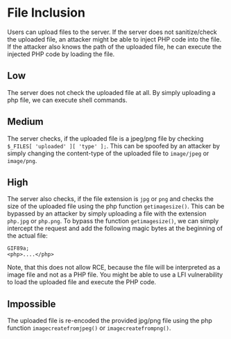 # File Inclusion

Users can upload files to the server. 
If the server does not sanitize/check the uploaded file, an attacker might be able to inject PHP code into the file.
If the attacker also knows the path of the uploaded file, he can execute the injected PHP code by loading the file.

## Low
The server does not check the uploaded file at all. 
By simply uploading a php file, we can execute shell commands.

## Medium
The server checks, if the uploaded file is a jpeg/png file by checking `$_FILES[ 'uploaded' ][ 'type' ];`.
This can be spoofed by an attacker by simply changing the content-type of the uploaded file to `image/jpeg` or `image/png`.

## High
The server also checks, if the file extension is `jpg` or `png` and checks the size of the uploaded file using the php function `getimagesize()`.
This can be bypassed by an attacker by simply uploading a file with the extension `php.jpg` or `php.png`.
To bypass the function `getimagesize()`, we can simply intercept the request and add the following magic bytes at the beginning of the actual file:
```
GIF89a;
<php>....</php>
```
Note, that this does not allow RCE, because the file will be interpreted as a image file and not as a PHP file.
You might be able to use a LFI vulnerability to load the uploaded file and execute the PHP code.

## Impossible
The uploaded file is re-encoded the provided jpg/png file using the php function `imagecreatefromjpeg()` or `imagecreatefrompng()`.